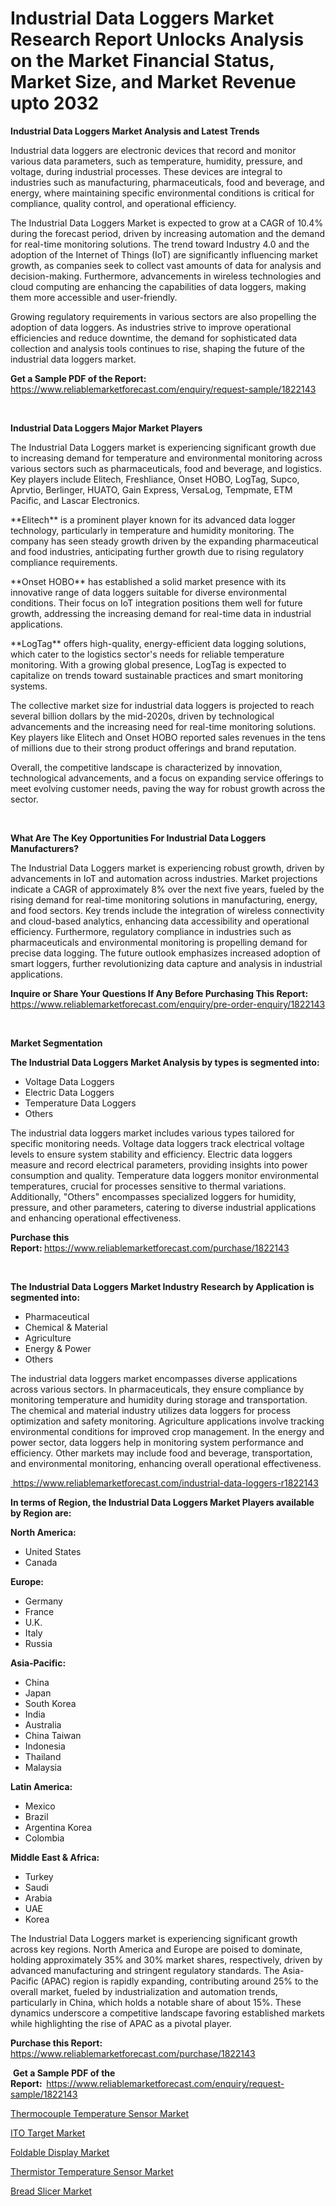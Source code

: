 <p><h1>Industrial Data Loggers Market Research Report Unlocks Analysis on the Market Financial Status, Market Size, and Market Revenue upto 2032</h1></p><p><strong>Industrial Data Loggers Market Analysis and Latest Trends</strong></p>
<p><p>Industrial data loggers are electronic devices that record and monitor various data parameters, such as temperature, humidity, pressure, and voltage, during industrial processes. These devices are integral to industries such as manufacturing, pharmaceuticals, food and beverage, and energy, where maintaining specific environmental conditions is critical for compliance, quality control, and operational efficiency.</p><p>The Industrial Data Loggers Market is expected to grow at a CAGR of 10.4% during the forecast period, driven by increasing automation and the demand for real-time monitoring solutions. The trend toward Industry 4.0 and the adoption of the Internet of Things (IoT) are significantly influencing market growth, as companies seek to collect vast amounts of data for analysis and decision-making. Furthermore, advancements in wireless technologies and cloud computing are enhancing the capabilities of data loggers, making them more accessible and user-friendly.</p><p>Growing regulatory requirements in various sectors are also propelling the adoption of data loggers. As industries strive to improve operational efficiencies and reduce downtime, the demand for sophisticated data collection and analysis tools continues to rise, shaping the future of the industrial data loggers market.</p></p>
<p><strong>Get a Sample PDF of the Report:&nbsp;</strong> <a href="https://www.reliablemarketforecast.com/enquiry/request-sample/1822143?utm_campaign=1108&utm_medium=2&utm_source=Github&utm_content=ia&utm_term=06042025&utm_id=industrial-data-loggers">https://www.reliablemarketforecast.com/enquiry/request-sample/1822143</a></p>
<p>&nbsp;</p>
<p><strong>Industrial Data Loggers Major Market Players</strong></p>
<p><p>The Industrial Data Loggers market is experiencing significant growth due to increasing demand for temperature and environmental monitoring across various sectors such as pharmaceuticals, food and beverage, and logistics. Key players include Elitech, Freshliance, Onset HOBO, LogTag, Supco, Aprvtio, Berlinger, HUATO, Gain Express, VersaLog, Tempmate, ETM Pacific, and Lascar Electronics.</p><p>**Elitech** is a prominent player known for its advanced data logger technology, particularly in temperature and humidity monitoring. The company has seen steady growth driven by the expanding pharmaceutical and food industries, anticipating further growth due to rising regulatory compliance requirements.</p><p>**Onset HOBO** has established a solid market presence with its innovative range of data loggers suitable for diverse environmental conditions. Their focus on IoT integration positions them well for future growth, addressing the increasing demand for real-time data in industrial applications.</p><p>**LogTag** offers high-quality, energy-efficient data logging solutions, which cater to the logistics sector's needs for reliable temperature monitoring. With a growing global presence, LogTag is expected to capitalize on trends toward sustainable practices and smart monitoring systems.</p><p>The collective market size for industrial data loggers is projected to reach several billion dollars by the mid-2020s, driven by technological advancements and the increasing need for real-time monitoring solutions. Key players like Elitech and Onset HOBO reported sales revenues in the tens of millions due to their strong product offerings and brand reputation.</p><p>Overall, the competitive landscape is characterized by innovation, technological advancements, and a focus on expanding service offerings to meet evolving customer needs, paving the way for robust growth across the sector.</p></p>
<p>&nbsp;</p>
<p><strong>What Are The Key Opportunities For Industrial Data Loggers Manufacturers?</strong></p>
<p><p>The Industrial Data Loggers market is experiencing robust growth, driven by advancements in IoT and automation across industries. Market projections indicate a CAGR of approximately 8% over the next five years, fueled by the rising demand for real-time monitoring solutions in manufacturing, energy, and food sectors. Key trends include the integration of wireless connectivity and cloud-based analytics, enhancing data accessibility and operational efficiency. Furthermore, regulatory compliance in industries such as pharmaceuticals and environmental monitoring is propelling demand for precise data logging. The future outlook emphasizes increased adoption of smart loggers, further revolutionizing data capture and analysis in industrial applications.</p></p>
<p><strong>Inquire or Share Your Questions If Any Before Purchasing This Report:</strong> <a href="https://www.reliablemarketforecast.com/enquiry/pre-order-enquiry/1822143?utm_campaign=1108&utm_medium=2&utm_source=Github&utm_content=ia&utm_term=06042025&utm_id=industrial-data-loggers">https://www.reliablemarketforecast.com/enquiry/pre-order-enquiry/1822143</a></p>
<p>&nbsp;</p>
<p><strong>Market Segmentation</strong></p>
<p><strong>The Industrial Data Loggers Market Analysis by types is segmented into:</strong></p>
<p><ul><li>Voltage Data Loggers</li><li>Electric Data Loggers</li><li>Temperature Data Loggers</li><li>Others</li></ul></p>
<p><p>The industrial data loggers market includes various types tailored for specific monitoring needs. Voltage data loggers track electrical voltage levels to ensure system stability and efficiency. Electric data loggers measure and record electrical parameters, providing insights into power consumption and quality. Temperature data loggers monitor environmental temperatures, crucial for processes sensitive to thermal variations. Additionally, "Others" encompasses specialized loggers for humidity, pressure, and other parameters, catering to diverse industrial applications and enhancing operational effectiveness.</p></p>
<p><strong>Purchase this Report:&nbsp;</strong><a href="https://www.reliablemarketforecast.com/purchase/1822143?utm_campaign=1108&utm_medium=2&utm_source=Github&utm_content=ia&utm_term=06042025&utm_id=industrial-data-loggers">https://www.reliablemarketforecast.com/purchase/1822143</a></p>
<p>&nbsp;</p>
<p><strong>The Industrial Data Loggers Market Industry Research by Application is segmented into:</strong></p>
<p><ul><li>Pharmaceutical</li><li>Chemical & Material</li><li>Agriculture</li><li>Energy & Power</li><li>Others</li></ul></p>
<p><p>The industrial data loggers market encompasses diverse applications across various sectors. In pharmaceuticals, they ensure compliance by monitoring temperature and humidity during storage and transportation. The chemical and material industry utilizes data loggers for process optimization and safety monitoring. Agriculture applications involve tracking environmental conditions for improved crop management. In the energy and power sector, data loggers help in monitoring system performance and efficiency. Other markets may include food and beverage, transportation, and environmental monitoring, enhancing overall operational effectiveness.</p></p>
<p><a href="https://www.reliablemarketforecast.com/industrial-data-loggers-r1822143?utm_campaign=1108&utm_medium=2&utm_source=Github&utm_content=ia&utm_term=06042025&utm_id=industrial-data-loggers">&nbsp;https://www.reliablemarketforecast.com/industrial-data-loggers-r1822143</a></p>
<p><strong>In terms of Region, the Industrial Data Loggers Market Players available by Region are:</strong></p>
<p>
    <p> <strong> North America: </strong>
        <ul>
            <li>United States</li>
            <li>Canada</li>
        </ul>
        </p> 
    <p> <strong> Europe: </strong>
        <ul>
            <li>Germany</li>
            <li>France</li>
            <li>U.K.</li>
            <li>Italy</li>
            <li>Russia</li>
        </ul>
        </p> 
    <p> <strong> Asia-Pacific: </strong>
        <ul>
            <li>China</li>
            <li>Japan</li>
            <li>South Korea</li>
            <li>India</li>
            <li>Australia</li>
            <li>China Taiwan</li>
            <li>Indonesia</li>
            <li>Thailand</li>
            <li>Malaysia</li>
        </ul>
        </p> 
    <p> <strong> Latin America: </strong>
        <ul>
            <li>Mexico</li>
            <li>Brazil</li>
            <li>Argentina Korea</li>
            <li>Colombia</li>
        </ul>
        </p> 
    <p> <strong> Middle East & Africa: </strong>
        <ul>
            <li>Turkey</li>
            <li>Saudi</li>
            <li>Arabia</li>
            <li>UAE</li>
            <li>Korea</li>
        </ul>
    </p>
    </p>
<p><p>The Industrial Data Loggers market is experiencing significant growth across key regions. North America and Europe are poised to dominate, holding approximately 35% and 30% market shares, respectively, driven by advanced manufacturing and stringent regulatory standards. The Asia-Pacific (APAC) region is rapidly expanding, contributing around 25% to the overall market, fueled by industrialization and automation trends, particularly in China, which holds a notable share of about 15%. These dynamics underscore a competitive landscape favoring established markets while highlighting the rise of APAC as a pivotal player.</p></p>
<p><strong>Purchase this Report: </strong><a href="https://www.reliablemarketforecast.com/purchase/1822143?utm_campaign=1108&utm_medium=2&utm_source=Github&utm_content=ia&utm_term=06042025&utm_id=industrial-data-loggers">https://www.reliablemarketforecast.com/purchase/1822143</a></p>
<p>&nbsp;<strong>Get a Sample PDF of the Report:&nbsp;&nbsp;</strong><a href="https://www.reliablemarketforecast.com/enquiry/request-sample/1822143?utm_campaign=1108&utm_medium=2&utm_source=Github&utm_content=ia&utm_term=06042025&utm_id=industrial-data-loggers">https://www.reliablemarketforecast.com/enquiry/request-sample/1822143</a></p>
<p><strong></strong></p>
<p><p><a href="https://github.com/firdwsermald/Market-Research-Report-List-1/blob/main/thermocouple-temperature-sensor-market.md?utm_campaign=1108&utm_medium=2&utm_source=Github&utm_content=ia&utm_term=06042025&utm_id=industrial-data-loggers">Thermocouple Temperature Sensor Market</a></p><p><a href="https://github.com/nedzazollo74/Market-Research-Report-List-1/blob/main/ito-target-market.md?utm_campaign=1108&utm_medium=2&utm_source=Github&utm_content=ia&utm_term=06042025&utm_id=industrial-data-loggers">ITO Target Market</a></p><p><a href="https://github.com/bredevasil2q/Market-Research-Report-List-1/blob/main/foldable-display-market.md?utm_campaign=1108&utm_medium=2&utm_source=Github&utm_content=ia&utm_term=06042025&utm_id=industrial-data-loggers">Foldable Display Market</a></p><p><a href="https://github.com/fontshatintj/Market-Research-Report-List-1/blob/main/thermistor-temperature-sensor-market.md?utm_campaign=1108&utm_medium=2&utm_source=Github&utm_content=ia&utm_term=06042025&utm_id=industrial-data-loggers">Thermistor Temperature Sensor Market</a></p><p><a href="https://github.com/winjelequegt/Market-Research-Report-List-1/blob/main/bread-slicer-market.md?utm_campaign=1108&utm_medium=2&utm_source=Github&utm_content=ia&utm_term=06042025&utm_id=industrial-data-loggers">Bread Slicer Market</a></p></p>